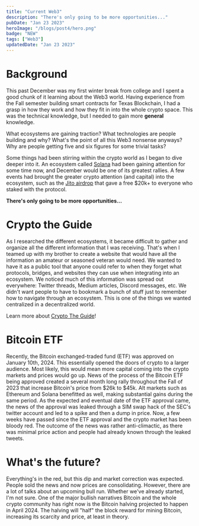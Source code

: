 ```yaml
---
title: "Current Web3"
description: "There's only going to be more opportunities..."
pubDate: "Jan 23 2023"
heroImage: "/blogs/post4/hero.png"
badge: "NEW"
tags: ["Web3"]
updatedDate: "Jan 23 2023"
---
```

# Background #
This past December was my first winter break from college and I spent a good chunk of it learning
about the Web3 world. Having experience from the Fall semester building smart contracts for Texas
Blockchain, I had a grasp in how they work and how they fit in into the whole crypto space. This 
was the technical knowledge, but I needed to gain more **general** knowledge.  

What ecosystems are gaining traction? What technologies are people building and why? What's the point of all this Web3 nonsense anyways? Why are people getting five and six figures for some trivial tasks?  

Some things had been stirring within the crypto world as I began to dive deeper into it. An
ecosystem called <a target="_blank" href="https://solana.com/">Solana</a> had been gaining 
attention for some time now, and December would be one of its greatest rallies. A few events
had brought the greater crypto attention (and capital) into the ecosystem, such as the <a target="_blank" href="https://blockworks.co/news/jito-airdrop-value">Jito airdrop</a> that 
gave a free $20k+ to everyone who staked with the protocol.  

**There's only going to be more opportunities...**

# Crypto the Guide #
As I researched the different ecosystems, it became difficult to gather and organize all the different information that I was receiving. That's when I teamed up with my brother to create 
a website that would have all the information an amateur or seasoned veteran would need. We 
wanted to have it as a public tool that anyone could refer to when they forget what protocols,
bridges, and websites they can use when integrating into an ecosystem. We noticed much of this
information was spread out everywhere: Twitter threads, Medium articles, Discord messages, etc.
We didn't want people to have to bookmark a bunch of stuff just to remember how to navigate
through an ecosystem. This is one of the things we wanted centralized in a decentralized world.

Learn more about <a target="_blank" href="/projects/cryptotheguide">Crypto The Guide</a>!

# Bitcoin ETF #
Recently, the Bitcoin exchanged-traded fund (ETF) was approved on January 10th, 2024. This
essentially opened the doors of crypto to a larger audience. Most likely, this would mean 
more capital coming into the crypto markets and prices would go up. News of the process of 
the Bitcoin ETF being approved created a several month long rally throughout the Fall of 2023
that increase Bitcoin's price from $26k to $45k. Alt markets such as Ethereum and Solana 
benefitted as well, making substantial gains during the same period. As the expected and
eventual date of the ETF approval came, the news of the approval was leaked through a SIM swap
hack of the SEC's twitter account and led to a spike and then a dump in price. Now, a few
weeks have passed since the ETF approval and the crypto market has been bloody red. The outcome
of the news was rather anti-climactic, as there was minimal price action and people had already
known through the leaked tweets. 

# What's the future? #
Everything's in the red, but this dip and market correction was expected. People sold the news
and now prices are consolidating. However, there are a lot of talks about an upcoming bull run. 
Whether we've already started, I'm not sure. One of the major bullish narratives Bitcoin and the
whole crypto community has right now is the Bitcoin halving projected to happen in April 2024. 
The halving will "half" the block reward for mining Bitcoin, increasing its scarcity and price, 
at least in theory. 
